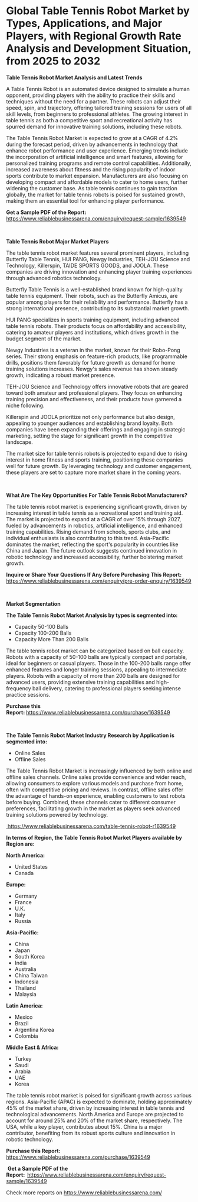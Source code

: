<p><h1>Global Table Tennis Robot Market by Types, Applications, and Major Players, with Regional Growth Rate Analysis and Development Situation, from 2025 to 2032</h1></p><p><strong>Table Tennis Robot Market Analysis and Latest Trends</strong></p>
<p><p>A Table Tennis Robot is an automated device designed to simulate a human opponent, providing players with the ability to practice their skills and techniques without the need for a partner. These robots can adjust their speed, spin, and trajectory, offering tailored training sessions for users of all skill levels, from beginners to professional athletes. The growing interest in table tennis as both a competitive sport and recreational activity has spurred demand for innovative training solutions, including these robots.</p><p>The Table Tennis Robot Market is expected to grow at a CAGR of 4.2% during the forecast period, driven by advancements in technology that enhance robot performance and user experience. Emerging trends include the incorporation of artificial intelligence and smart features, allowing for personalized training programs and remote control capabilities. Additionally, increased awareness about fitness and the rising popularity of indoor sports contribute to market expansion. Manufacturers are also focusing on developing compact and affordable models to cater to home users, further widening the customer base. As table tennis continues to gain traction globally, the market for table tennis robots is poised for sustained growth, making them an essential tool for enhancing player performance.</p></p>
<p><strong>Get a Sample PDF of the Report:&nbsp;</strong> <a href="https://www.reliablebusinessarena.com/enquiry/request-sample/1639549?utm_campaign=3261&utm_medium=2&utm_source=Github&utm_content=ia&utm_term=11042025&utm_id=table-tennis-robot">https://www.reliablebusinessarena.com/enquiry/request-sample/1639549</a></p>
<p>&nbsp;</p>
<p><strong>Table Tennis Robot Major Market Players</strong></p>
<p><p>The table tennis robot market features several prominent players, including Butterfly Table Tennis, HUI PANG, Newgy Industries, TEH-JOU Science and Technology, Killerspin, TAIDE SPORTS GOODS, and JOOLA. These companies are driving innovation and enhancing player training experiences through advanced robotics technology.</p><p>Butterfly Table Tennis is a well-established brand known for high-quality table tennis equipment. Their robots, such as the Butterfly Amicus, are popular among players for their reliability and performance. Butterfly has a strong international presence, contributing to its substantial market growth.</p><p>HUI PANG specializes in sports training equipment, including advanced table tennis robots. Their products focus on affordability and accessibility, catering to amateur players and institutions, which drives growth in the budget segment of the market.</p><p>Newgy Industries is a veteran in the market, known for their Robo-Pong series. Their strong emphasis on feature-rich products, like programmable drills, positions them favorably for future growth as demand for home training solutions increases. Newgy's sales revenue has shown steady growth, indicating a robust market presence.</p><p>TEH-JOU Science and Technology offers innovative robots that are geared toward both amateur and professional players. They focus on enhancing training precision and effectiveness, and their products have garnered a niche following.</p><p>Killerspin and JOOLA prioritize not only performance but also design, appealing to younger audiences and establishing brand loyalty. Both companies have been expanding their offerings and engaging in strategic marketing, setting the stage for significant growth in the competitive landscape.</p><p>The market size for table tennis robots is projected to expand due to rising interest in home fitness and sports training, positioning these companies well for future growth. By leveraging technology and customer engagement, these players are set to capture more market share in the coming years.</p></p>
<p>&nbsp;</p>
<p><strong>What Are The Key Opportunities For Table Tennis Robot Manufacturers?</strong></p>
<p><p>The table tennis robot market is experiencing significant growth, driven by increasing interest in table tennis as a recreational sport and training aid. The market is projected to expand at a CAGR of over 15% through 2027, fueled by advancements in robotics, artificial intelligence, and enhanced training capabilities. Rising demand from schools, sports clubs, and individual enthusiasts is also contributing to this trend. Asia-Pacific dominates the market, reflecting the sport's popularity in countries like China and Japan. The future outlook suggests continued innovation in robotic technology and increased accessibility, further bolstering market growth.</p></p>
<p><strong>Inquire or Share Your Questions If Any Before Purchasing This Report:</strong> <a href="https://www.reliablebusinessarena.com/enquiry/pre-order-enquiry/1639549?utm_campaign=3261&utm_medium=2&utm_source=Github&utm_content=ia&utm_term=11042025&utm_id=table-tennis-robot">https://www.reliablebusinessarena.com/enquiry/pre-order-enquiry/1639549</a></p>
<p>&nbsp;</p>
<p><strong>Market Segmentation</strong></p>
<p><strong>The Table Tennis Robot Market Analysis by types is segmented into:</strong></p>
<p><ul><li>Capacity 50-100 Balls</li><li>Capacity 100-200 Balls</li><li>Capacity More Than 200 Balls</li></ul></p>
<p><p>The table tennis robot market can be categorized based on ball capacity. Robots with a capacity of 50-100 balls are typically compact and portable, ideal for beginners or casual players. Those in the 100-200 balls range offer enhanced features and longer training sessions, appealing to intermediate players. Robots with a capacity of more than 200 balls are designed for advanced users, providing extensive training capabilities and high-frequency ball delivery, catering to professional players seeking intense practice sessions.</p></p>
<p><strong>Purchase this Report:&nbsp;</strong><a href="https://www.reliablebusinessarena.com/purchase/1639549?utm_campaign=3261&utm_medium=2&utm_source=Github&utm_content=ia&utm_term=11042025&utm_id=table-tennis-robot">https://www.reliablebusinessarena.com/purchase/1639549</a></p>
<p>&nbsp;</p>
<p><strong>The Table Tennis Robot Market Industry Research by Application is segmented into:</strong></p>
<p><ul><li>Online Sales</li><li>Offline Sales</li></ul></p>
<p><p>The Table Tennis Robot Market is increasingly influenced by both online and offline sales channels. Online sales provide convenience and wider reach, allowing consumers to explore various models and purchase from home, often with competitive pricing and reviews. In contrast, offline sales offer the advantage of hands-on experience, enabling customers to test robots before buying. Combined, these channels cater to different consumer preferences, facilitating growth in the market as players seek advanced training solutions powered by technology.</p></p>
<p><a href="https://www.reliablebusinessarena.com/table-tennis-robot-r1639549?utm_campaign=3261&utm_medium=2&utm_source=Github&utm_content=ia&utm_term=11042025&utm_id=table-tennis-robot">&nbsp;https://www.reliablebusinessarena.com/table-tennis-robot-r1639549</a></p>
<p><strong>In terms of Region, the Table Tennis Robot Market Players available by Region are:</strong></p>
<p>
    <p> <strong> North America: </strong>
        <ul>
            <li>United States</li>
            <li>Canada</li>
        </ul>
        </p> 
    <p> <strong> Europe: </strong>
        <ul>
            <li>Germany</li>
            <li>France</li>
            <li>U.K.</li>
            <li>Italy</li>
            <li>Russia</li>
        </ul>
        </p> 
    <p> <strong> Asia-Pacific: </strong>
        <ul>
            <li>China</li>
            <li>Japan</li>
            <li>South Korea</li>
            <li>India</li>
            <li>Australia</li>
            <li>China Taiwan</li>
            <li>Indonesia</li>
            <li>Thailand</li>
            <li>Malaysia</li>
        </ul>
        </p> 
    <p> <strong> Latin America: </strong>
        <ul>
            <li>Mexico</li>
            <li>Brazil</li>
            <li>Argentina Korea</li>
            <li>Colombia</li>
        </ul>
        </p> 
    <p> <strong> Middle East & Africa: </strong>
        <ul>
            <li>Turkey</li>
            <li>Saudi</li>
            <li>Arabia</li>
            <li>UAE</li>
            <li>Korea</li>
        </ul>
    </p>
    </p>
<p><p>The table tennis robot market is poised for significant growth across various regions. Asia-Pacific (APAC) is expected to dominate, holding approximately 45% of the market share, driven by increasing interest in table tennis and technological advancements. North America and Europe are projected to account for around 25% and 20% of the market share, respectively. The USA, while a key player, contributes about 15%. China is a major contributor, benefiting from its robust sports culture and innovation in robotic technology.</p></p>
<p><strong>Purchase this Report: </strong><a href="https://www.reliablebusinessarena.com/purchase/1639549?utm_campaign=3261&utm_medium=2&utm_source=Github&utm_content=ia&utm_term=11042025&utm_id=table-tennis-robot">https://www.reliablebusinessarena.com/purchase/1639549</a></p>
<p>&nbsp;<strong>Get a Sample PDF of the Report:&nbsp;&nbsp;</strong><a href="https://www.reliablebusinessarena.com/enquiry/request-sample/1639549?utm_campaign=3261&utm_medium=2&utm_source=Github&utm_content=ia&utm_term=11042025&utm_id=table-tennis-robot">https://www.reliablebusinessarena.com/enquiry/request-sample/1639549</a></p>
<p><strong></strong></p>
<p>Check more reports on <a href="https://www.reliablebusinessarena.com/?utm_campaign=3261&utm_medium=2&utm_source=Github&utm_content=ia&utm_term=11042025&utm_id=table-tennis-robot">https://www.reliablebusinessarena.com/</a></p>